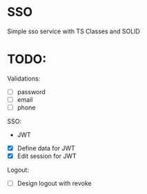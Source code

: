 # SSO

Simple sso service with TS Classes and SOLID

# TODO:

Validations:

- [ ] password
- [ ] email
- [ ] phone

SSO:

- JWT
- [x] Define data for JWT
- [x] Edit session for JWT

Logout:

- [ ] Design logout with revoke
